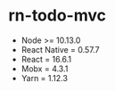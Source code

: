 # rn-todo-mvc

- Node >= 10.13.0
- React Native = 0.57.7
- React = 16.6.1
- Mobx = 4.3.1
- Yarn = 1.12.3
